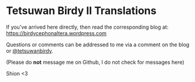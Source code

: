 Tetsuwan Birdy II Translations
==============

If you've arrived here directly, then read the corresponding blog at:
https://birdycephonaltera.wordpress.com

Questions or comments can be addressed to me via a comment on the blog or [@tetsuwanbirdy](https://twitter.com/tetsuwanbirdy).

(Please do **not** message me on Github, I do not check for messages here)

Shion <3
